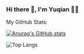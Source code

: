 ### Hi there 👋, I'm Yuqian 👩‍💻

<!--
**SX0818/SX0818** is a ✨ _special_ ✨ repository because its `README.md` (this file) appears on your GitHub profile.

Here are some ideas to get you started:

- 🔭 I’m currently working on ...
- 🌱 I’m currently learning ...👩‍💻
- 👯 I’m looking to collaborate on ...
- 🤔 I’m looking for help with ...
- 💬 Ask me about ...
- 📫 How to reach me: ...
- 😄 Pronouns: ...
- ⚡ Fun fact: ...
-->

My GitHub Stats:

[![Anurag's GitHub stats](https://github-readme-stats.vercel.app/api?username=SX0818)](https://github.com/anuraghazra/github-readme-stats)

![Top Langs](https://github-readme-stats.vercel.app/api/top-langs/?username=SX0818&theme=tokyonight)
